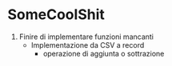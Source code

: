 # SomeCoolShit
1. Finire di implementare funzioni mancanti
   - Implementazione da CSV a record
     - operazione di aggiunta o sottrazione
